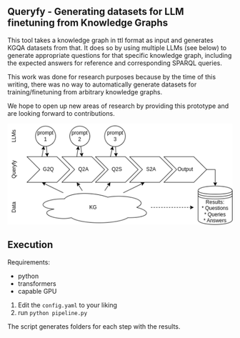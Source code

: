 Queryfy - Generating datasets for LLM finetuning from Knowledge Graphs
---

This tool takes a knowledge graph in ttl format as input and generates KGQA datasets from that.
It does so by using multiple LLMs (see below) to generate appropriate questions for that specific knowledge graph, including the expected answers for reference and corresponding SPARQL queries.

This work was done for research purposes because by the time of this writing, there was no way to automatically generate datasets for training/finetuning from arbitrary knowledge graphs.

We hope to open up new areas of research by providing this prototype and are looking forward to contributions.

![Visualization of the Pipeline](./img/Queryfy-Process.drawio.png)

## Execution

Requirements:
* python
* transformers
* capable GPU

1. Edit the `config.yaml` to your liking
2. run `python pipeline.py`

The script generates folders for each step with the results. 
